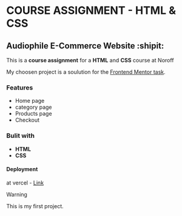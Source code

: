 # COURSE ASSIGNMENT - HTML & CSS 

## Audiophile E-Commerce Website :shipit:

This is a **course assignment** for a **HTML** and **CSS** course at Noroff 

My choosen project is a soulution for the [Frontend Mentor task](https://www.frontendmentor.io/challenges/audiophile-ecommerce-website-C8cuSd_wx).

### Features
- Home page
- category page
- Products page
- Checkout 

### Bulit with
* **HTML**
* **CSS**

#### Deployment
at vercel - [Link](https://html-and-css-course-assignment.vercel.app/)

> [!WARNING]
> This is my first project.
